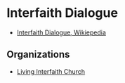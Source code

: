 # Interfaith Dialogue

- [Interfaith Dialogue, Wikiepedia](https://en.wikipedia.org/wiki/Interfaith_dialogue)

## Organizations

- [Living Interfaith Church](https://www.livinginterfaith.org/)
